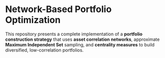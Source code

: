 # Network-Based Portfolio Optimization
 
This repository presents a complete implementation of a **portfolio construction strategy** that uses **asset correlation networks**, approximate **Maximum Independent Set** sampling, and **centrality measures** to build diversified, low-correlation portfolios.
